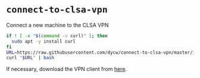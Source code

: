 # `connect-to-clsa-vpn`

Connect a new machine to the CLSA VPN

```bash
if ! [ -x "$(command -v curl)" ]; then
  sudo apt -y install curl
fi
URL=https://raw.githubusercontent.com/dycw/connect-to-clsa-vpn/master/install
curl "$URL" | bash
```

If necessary, download the VPN client from [here](http://clsavpn.clsa.com).
